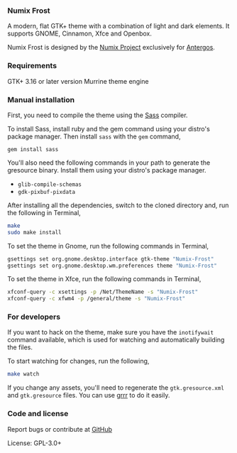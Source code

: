 ### Numix Frost
A modern, flat GTK+ theme with a combination of light and dark elements. It supports GNOME, Cinnamon, Xfce and Openbox.

Numix Frost is designed by the [Numix Project](http://numixproject.org) exclusively for [Antergos](http://antergos.com).

### Requirements
GTK+ 3.16 or later version
Murrine theme engine

### Manual installation

First, you need to compile the theme using the [Sass](http://sass-lang.com/) compiler.

To install Sass, install ruby and the gem command using your distro's package manager. Then install `sass` with the `gem` command,

`gem install sass`

You'll also need the following commands in your path to generate the gresource binary. Install them using your distro's package manager.

* `glib-compile-schemas`
* `gdk-pixbuf-pixdata`

After installing all the dependencies, switch to the cloned directory and, run the following in Terminal,

```sh
make
sudo make install
```

To set the theme in Gnome, run the following commands in Terminal,

```sh
gsettings set org.gnome.desktop.interface gtk-theme "Numix-Frost"
gsettings set org.gnome.desktop.wm.preferences theme "Numix-Frost"
```

To set the theme in Xfce, run the following commands in Terminal,

```sh
xfconf-query -c xsettings -p /Net/ThemeName -s "Numix-Frost"
xfconf-query -c xfwm4 -p /general/theme -s "Numix-Frost"
```

### For developers

If you want to hack on the theme, make sure you have the `inotifywait` command available, which is used for watching and automatically building the files.

To start watching for changes, run the following,

```sh
make watch
```

If you change any assets, you'll need to regenerate the `gtk.gresource.xml` and `gtk.gresource` files. You can use [grrr](https://github.com/satya164/grrr) to do it easily.

### Code and license

Report bugs or contribute at [GitHub](https://github.com/shimmerproject/Numix)

License: GPL-3.0+
